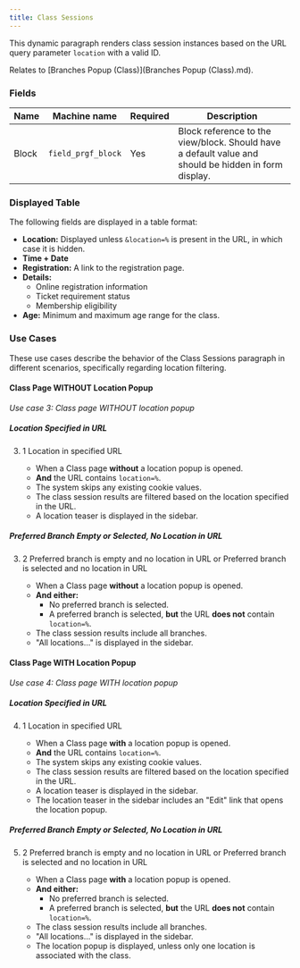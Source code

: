 ```yaml
---
title: Class Sessions
---
```


This dynamic paragraph renders class session instances based on the URL query parameter `location` with a valid ID.

Relates to [Branches Popup (Class)](Branches Popup (Class).md).

### Fields

| Name | Machine name | Required | Description |
|---|---|---|---|
| Block | `field_prgf_block` | Yes | Block reference to the view/block. Should have a default value and should be hidden in form display. |

### Displayed Table

The following fields are displayed in a table format:

*   **Location:** Displayed unless `&location=%` is present in the URL, in which case it is hidden.
*   **Time + Date**
*   **Registration:** A link to the registration page.
*   **Details:**
    *   Online registration information
    *   Ticket requirement status
    *   Membership eligibility
*   **Age:** Minimum and maximum age range for the class.

### Use Cases

These use cases describe the behavior of the Class Sessions paragraph in different scenarios, specifically regarding location filtering.

#### Class Page WITHOUT Location Popup

*Use case 3: Class page WITHOUT location popup*

##### Location Specified in URL

3.  1 Location in specified URL

    *   When a Class page **without** a location popup is opened.
    *   **And** the URL contains `location=%`.
    *   The system skips any existing cookie values.
    *   The class session results are filtered based on the location specified in the URL.
    *   A location teaser is displayed in the sidebar.

##### Preferred Branch Empty or Selected, No Location in URL

3.  2 Preferred branch is empty and no location in URL or Preferred branch is selected and no location in URL

    *   When a Class page **without** a location popup is opened.
    *   **And either:**
        *   No preferred branch is selected.
        *   A preferred branch is selected, **but** the URL **does not** contain `location=%`.
    *   The class session results include all branches.
    *   "All locations..." is displayed in the sidebar.

#### Class Page WITH Location Popup

*Use case 4: Class page WITH location popup*

##### Location Specified in URL

4.  1 Location in specified URL

    *   When a Class page **with** a location popup is opened.
    *   **And** the URL contains `location=%`.
    *   The system skips any existing cookie values.
    *   The class session results are filtered based on the location specified in the URL.
    *   A location teaser is displayed in the sidebar.
    *   The location teaser in the sidebar includes an "Edit" link that opens the location popup.

##### Preferred Branch Empty or Selected, No Location in URL

5.  2 Preferred branch is empty and no location in URL or Preferred branch is selected and no location in URL

    *   When a Class page **with** a location popup is opened.
    *   **And either:**
        *   No preferred branch is selected.
        *   A preferred branch is selected, **but** the URL **does not** contain `location=%`.
    *   The class session results include all branches.
    *   "All locations..." is displayed in the sidebar.
    *   The location popup is displayed, unless only one location is associated with the class.
